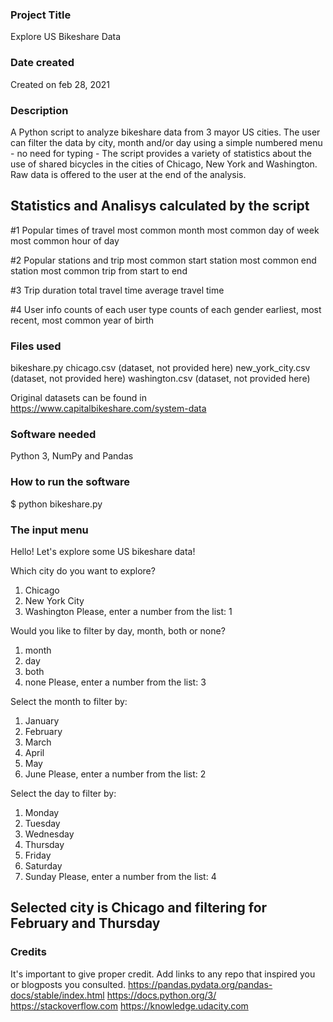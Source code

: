 ### Project Title
Explore US Bikeshare Data


### Date created
Created on feb 28, 2021


### Description
A Python script to analyze bikeshare data from 3 mayor US cities. The user can filter the data by city, month and/or day
using a simple numbered menu - no need for typing -
The script provides a variety of statistics about the use of shared bicycles in the cities of Chicago, New York and Washington.
Raw data is offered to the user at the end of the analysis.


## Statistics and Analisys calculated by the script
#1 Popular times of travel
most common month
most common day of week
most common hour of day

#2 Popular stations and trip
most common start station
most common end station
most common trip from start to end

#3 Trip duration
total travel time
average travel time

#4 User info
counts of each user type
counts of each gender
earliest, most recent, most common year of birth


### Files used
bikeshare.py
chicago.csv (dataset, not provided here)
new_york_city.csv (dataset, not provided here)
washington.csv (dataset, not provided here)

Original datasets can be found in https://www.capitalbikeshare.com/system-data

### Software needed
Python 3, NumPy and Pandas


### How to run the software
$ python bikeshare.py


### The input menu
Hello! Let's explore some US bikeshare data!

Which city do you want to explore?
1) Chicago
2) New York City
3) Washington
Please, enter a number from the list: 1

Would you like to filter by day, month, both or none?
1) month
2) day
3) both
4) none
Please, enter a number from the list: 3

Select the month to filter by:
1) January
2) February
3) March
4) April
5) May
6) June
Please, enter a number from the list: 2

Select the day to filter by:
1) Monday
2) Tuesday
3) Wednesday
4) Thursday
5) Friday
6) Saturday
7) Sunday
Please, enter a number from the list: 4

Selected city is Chicago and filtering for February and Thursday
----------------------------------------------------------------


### Credits
It's important to give proper credit. Add links to any repo that inspired you or blogposts you consulted.
https://pandas.pydata.org/pandas-docs/stable/index.html
https://docs.python.org/3/
https://stackoverflow.com
https://knowledge.udacity.com
